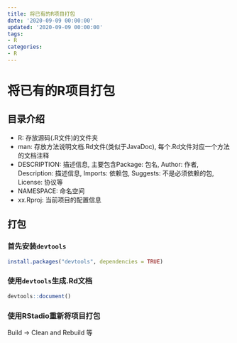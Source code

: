 ```yaml
---
title: 将已有的R项目打包
date: '2020-09-09 00:00:00'
updated: '2020-09-09 00:00:00'
tags:
- R
categories:
- R
---
```

# 将已有的R项目打包

## 目录介绍
- R: 存放源码(.R文件)的文件夹
- man: 存放方法说明文档.Rd文件(类似于JavaDoc), 每个.Rd文件对应一个方法的文档注释
- DESCRIPTION: 描述信息, 主要包含Package: 包名, Author: 作者, Description: 描述信息, Imports: 依赖包, Suggests: 不是必须依赖的包, License: 协议等
- NAMESPACE: 命名空间
- xx.Rproj: 当前项目的配置信息

## 打包

### 首先安装`devtools`

```R
install.packages("devtools", dependencies = TRUE)
```

### 使用`devtools`生成.Rd文档

```R
devtools::document()
```

### 使用RStadio重新将项目打包


Build -> Clean and Rebuild 等
